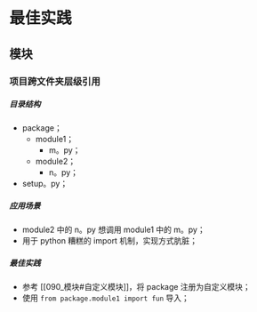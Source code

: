 # 最佳实践

## 模块

### 项目跨文件夹层级引用

##### 目录结构

- package；
  - module1；
    - m。py；
  - module2；
    - n。py；
- setup。py；

##### 应用场景

- module2 中的 n。py 想调用 module1 中的 m。py；
- 用于 python 糟糕的 import 机制，实现方式肮脏；

##### 最佳实践

- 参考 [[090_模块#自定义模块]]，将 package 注册为自定义模块；
- 使用 `from package.module1 import fun` 导入；
